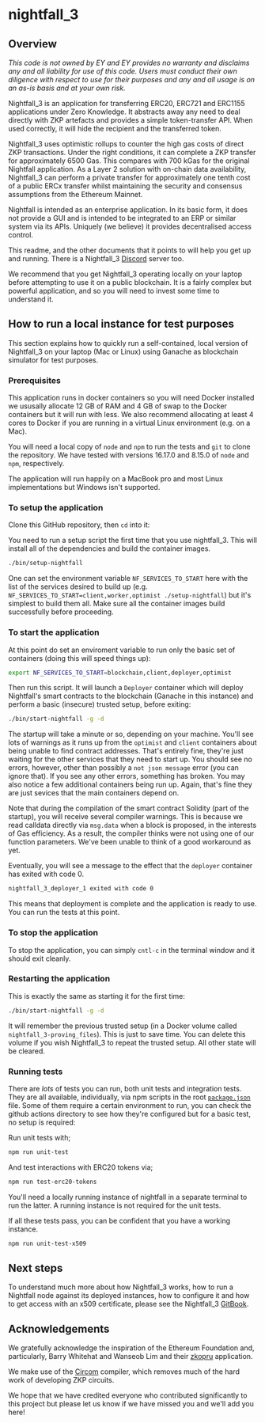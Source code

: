 # nightfall_3

## Overview

_This code is not owned by EY and EY provides no warranty and disclaims any and all liability for use of this code. Users must conduct their own diligence with respect to use for their purposes and any and all usage is on an as-is basis and at your own risk._

Nightfall_3 is an application for transferring ERC20, ERC721 and ERC1155 applications under Zero Knowledge. It abstracts away any need to deal directly with ZKP artefacts and provides a simple token-transfer API. When used correctly, it will hide the recipient and the transferred token.

Nightfall_3 uses optimistic rollups to counter the high gas costs of direct ZKP transactions. Under the right conditions, it can complete a ZKP transfer for approximately 6500 Gas. This compares with 700 kGas for the original Nightfall application. As a Layer 2 solution with on-chain data availability, Nightfall_3 can perform a private transfer for approximately one tenth cost of a public ERCx transfer whilst maintaining the security and consensus assumptions from the Ethereum Mainnet.

Nightfall is intended as an enterprise application. In its basic form, it does not provide a GUI and is intended to be integrated to an ERP or similar system via its APIs. Uniquely (we believe) it provides decentralised access control.

This readme, and the other documents that it points to will help you get up and running. There is a Nightfall_3 [Discord](https://discord.gg/EE8CrJ63vP) server too.

We recommend that you get Nightfall_3 operating locally on your laptop before attempting to use it on a public blockchain. It is a fairly complex but powerful application, and so you will need to invest some time to understand it.

## How to run a local instance for test purposes

This section explains how to quickly run a self-contained, local version of Nightfall_3 on your laptop (Mac or Linux) using Ganache as blockchain simulator for test purposes.

### Prerequisites

This application runs in docker containers so you will need Docker installed we ususally allocate 12 GB of RAM and 4 GB of swap to the Docker containers but it will run with less. We also recommend allocating at least 4 cores to Docker if you are running in a virtual Linux environment (e.g. on a Mac).

You will need a local copy of `node` and `npm` to run the tests and `git` to clone the repository. We have tested with versions 16.17.0 and 8.15.0 of `node` and `npm`, respectively.

The application will run happily on a MacBook pro and most Linux implementations but Windows isn't supported.

### To setup the application

Clone this GitHub repository, then `cd` into it:

You need to run a setup script the first time that you use nightfall_3. This will install all of the dependencies and build the container images.

```sh
./bin/setup-nightfall
```

One can set the environment variable `NF_SERVICES_TO_START` here with the list of the services desired to build up (e.g. `NF_SERVICES_TO_START=client,worker,optimist ./setup-nightfall`) but it's simplest to build them all. Make sure all the container images build successfully before proceeding.

### To start the application

At this point do set an enviroment variable to run only the basic set of containers (doing this will speed things up):

```sh
export NF_SERVICES_TO_START=blockchain,client,deployer,optimist
```

Then run this script. It will launch a `Deployer` container which will deploy Nightfall's smart contracts to the blockchain (Ganache in this instance) and perform a basic (insecure) trusted setup, before exiting:

```sh
./bin/start-nightfall -g -d
```

The startup will take a minute or so, depending on your machine. You'll see lots of warnings as it runs up from the `optimist` and `client` containers about being unable to find contract addresses. That's entirely fine, they're just waiting for the other services that they need to start up. You should see no errors, however, other than possibly a `not json message` error (you can ignore that). If you see any other errors, something has broken. You may also notice a few additional containers being run up.  Again, that's fine they are just sevices that the main containers depend on.

Note that during the compilation of the smart contract Solidity (part of the startup), you will receive several compiler warnings. This is because we read calldata directly via `msg.data` when a block is proposed, in the interests of Gas efficiency. As a result, the compiler thinks were not using one of our function parameters. We've been unable to think of a good workaround as yet.

Eventually, you will see a message to the effect that the `deployer` container has exited with code 0.

```sh
nightfall_3_deployer_1 exited with code 0
```

This means that deployment is complete and the application is ready to use. You can run the tests at this point.

### To stop the application

To stop the application, you can simply `cntl-c` in the terminal window and it should exit cleanly.

### Restarting the application

This is exactly the same as starting it for the first time:

```sh
./bin/start-nightfall -g -d
```

It will remember the previous trusted setup (in a Docker volume called `nightfall_3-proving_files`). This is just to save time. You can delete this volume if you wish Nightfall_3 to repeat the trusted setup. All other state will be cleared.

### Running tests

There are _lots_ of tests you can run, both unit tests and integration tests. They are all available, individually, via npm scripts in the root [`package.json`](./package.json) file. Some of them require a certain environment to run, you can check the github actions directory to see how they're configured but for a basic test, no setup is required:

Run unit tests with;

```sh
npm run unit-test
```

And test interactions with ERC20 tokens via;

```sh
npm run test-erc20-tokens
```

You'll need a locally running instance of nightfall in a separate terminal to run the latter.  A running instance is not required for the unit tests.

If all these tests pass, you can be confident that you have a working instance.

```sh
npm run unit-test-x509
```

## Next steps

To understand much more about how Nightfall_3 works, how to run a Nightfall node against its deployed instances, how to configure it and how to get access with an x509 certificate, please see the Nightfall_3 [GitBook](https://westlad.gitbook.io/nightfall_3/).

## Acknowledgements

We gratefully acknowledge the inspiration of the Ethereum Foundation and, particularly, Barry Whitehat and Wanseob Lim and their [zkopru](https://ethresear.ch/t/zkopru-zk-optimistic-rollup-for-private-transactions/7717) application.

We make use of the [Circom](https://docs.circom.io/) compiler, which removes much of the hard work of developing ZKP circuits.

We hope that we have credited everyone who contributed significantly to this project but please let us know if we have missed you and we'll add you here!
